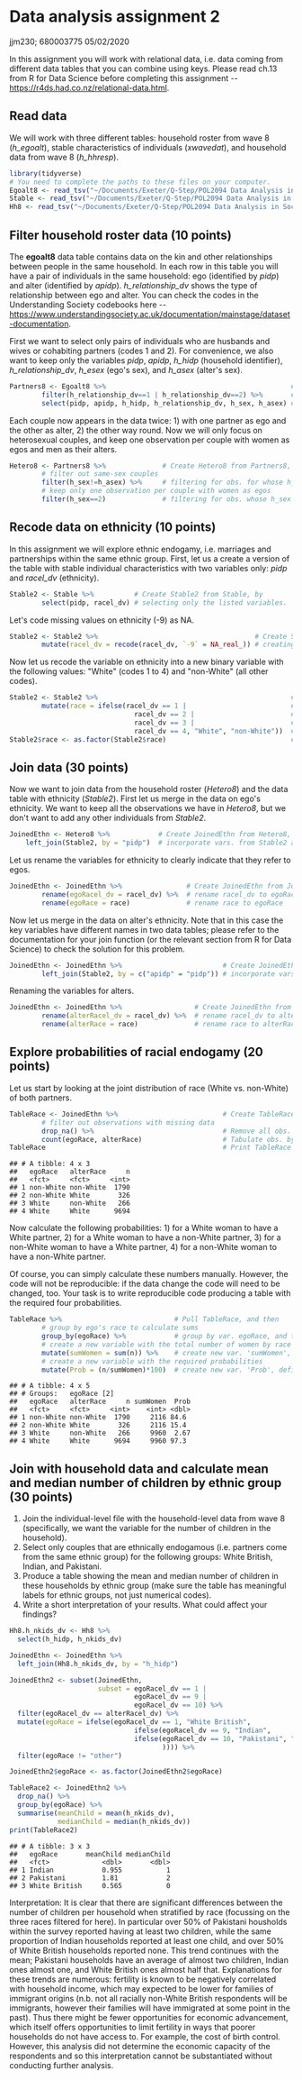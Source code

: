 Data analysis assignment 2
================
jjm230; 680003775
05/02/2020

In this assignment you will work with relational data, i.e. data coming from different data tables that you can combine using keys. Please read ch.13 from R for Data Science before completing this assignment -- <https://r4ds.had.co.nz/relational-data.html>.

Read data
---------

We will work with three different tables: household roster from wave 8 (*h\_egoalt*), stable characteristics of individuals (*xwavedat*), and household data from wave 8 (*h\_hhresp*).

``` r
library(tidyverse)
# You need to complete the paths to these files on your computer.
Egoalt8 <- read_tsv("~/Documents/Exeter/Q-Step/POL2094 Data Analysis in Social Science III/Data III Project/Data III Project/data/UKDA-6614-tab/tab/ukhls_w8/h_egoalt.tab")
Stable <- read_tsv("~/Documents/Exeter/Q-Step/POL2094 Data Analysis in Social Science III/Data III Project/Data III Project/data/UKDA-6614-tab/tab/ukhls_wx/xwavedat.tab")
Hh8 <- read_tsv("~/Documents/Exeter/Q-Step/POL2094 Data Analysis in Social Science III/Data III Project/Data III Project/data/UKDA-6614-tab/tab/ukhls_w8/h_hhresp.tab")
```

Filter household roster data (10 points)
----------------------------------------

The **egoalt8** data table contains data on the kin and other relationships between people in the same household. In each row in this table you will have a pair of individuals in the same household: ego (identified by *pidp*) and alter (identified by *apidp*). *h\_relationship\_dv* shows the type of relationship between ego and alter. You can check the codes in the Understanding Society codebooks here -- <https://www.understandingsociety.ac.uk/documentation/mainstage/dataset-documentation>.

First we want to select only pairs of individuals who are husbands and wives or cohabiting partners (codes 1 and 2). For convenience, we also want to keep only the variables *pidp*, *apidp*, *h\_hidp* (household identifier), *h\_relationship\_dv*, *h\_esex* (ego's sex), and *h\_asex* (alter's sex).

``` r
Partners8 <- Egoalt8 %>%                                              # Create Partners8 from Egoalt8, by
        filter(h_relationship_dv==1 | h_relationship_dv==2) %>%       # filtering for obs. whose h_relationship_dv values are 1 or 2, and then
        select(pidp, apidp, h_hidp, h_relationship_dv, h_sex, h_asex) # selecting only the listed variables. N.b. h_esex seems to have been updated to be just h_sex.
```

Each couple now appears in the data twice: 1) with one partner as ego and the other as alter, 2) the other way round. Now we will only focus on heterosexual couples, and keep one observation per couple with women as egos and men as their alters.

``` r
Hetero8 <- Partners8 %>%              # Create Hetero8 from Partners8, by
        # filter out same-sex couples                                 
        filter(h_sex!=h_asex) %>%     # filtering for obs. for whose h_sex and h_asex values are different, and then
        # keep only one observation per couple with women as egos
        filter(h_sex==2)              # filtering for obs. whose h_sex value is 2.
```

Recode data on ethnicity (10 points)
------------------------------------

In this assignment we will explore ethnic endogamy, i.e. marriages and partnerships within the same ethnic group. First, let us a create a version of the table with stable individual characteristics with two variables only: *pidp* and *racel\_dv* (ethnicity).

``` r
Stable2 <- Stable %>%          # Create Stable2 from Stable, by
        select(pidp, racel_dv) # selecting only the listed variables.
```

Let's code missing values on ethnicity (-9) as NA.

``` r
Stable2 <- Stable2 %>%                                       # Create Stable2 from Stable2, by
        mutate(racel_dv = recode(racel_dv, `-9` = NA_real_)) # creating the var. 'racel_dv', defined as a recoding of 'racel_dv' wherein '-9' becomes NA.
```

Now let us recode the variable on ethnicity into a new binary variable with the following values: "White" (codes 1 to 4) and "non-White" (all other codes).

``` r
Stable2 <- Stable2 %>%                                                # Create Stable2 from Stable2, and then
        mutate(race = ifelse(racel_dv == 1 |                          # create a new variable 'race', defined as: if racel_dv is 1, or
                               racel_dv == 2 |                        # 2, or
                               racel_dv == 3 |                        # 3, or
                               racel_dv == 4, "White", "non-White"))  # 4, then obs. take "White", else obs. take "non-White"
Stable2$race <- as.factor(Stable2$race)                               # Convert Stable2 into a factor variable 
```

Join data (30 points)
---------------------

Now we want to join data from the household roster (*Hetero8*) and the data table with ethnicity (*Stable2*). First let us merge in the data on ego's ethnicity. We want to keep all the observations we have in *Hetero8*, but we don't want to add any other individuals from *Stable2*.

``` r
JoinedEthn <- Hetero8 %>%            # Create JoinedEthn from Hetero8, and then
    left_join(Stable2, by = "pidp")  # incorporate vars. from Stable2 and its obs. that correspond to an ob. within Hetero8 only, by pidp.
```

Let us rename the variables for ethnicity to clearly indicate that they refer to egos.

``` r
JoinedEthn <- JoinedEthn %>%                # Create JoinedEthn from JoinedEthn, and then
        rename(egoRacel_dv = racel_dv) %>%  # rename racel_dv to egoRacel_dv, and then
        rename(egoRace = race)              # rename race to egoRace
```

Now let us merge in the data on alter's ethnicity. Note that in this case the key variables have different names in two data tables; please refer to the documentation for your join function (or the relevant section from R for Data Science) to check the solution for this problem.

``` r
JoinedEthn <- JoinedEthn %>%                         # Create JoinedEthn from JoinedEthn, and then
        left_join(Stable2, by = c("apidp" = "pidp")) # incorporate vars. from Stable2 and its obs. that correspond to an ob. within Hetero8 only, by apidp (that is named pidp within Stable2).
```

Renaming the variables for alters.

``` r
JoinedEthn <- JoinedEthn %>%                  # Create JoinedEthn from JoinedEthn, and then
        rename(alterRacel_dv = racel_dv) %>%  # rename racel_dv to alterRacel_dv, and then
        rename(alterRace = race)              # rename race to alterRace
```

Explore probabilities of racial endogamy (20 points)
----------------------------------------------------

Let us start by looking at the joint distribution of race (White vs. non-White) of both partners.

``` r
TableRace <- JoinedEthn %>%                          # Create TableRace from JoinedEthn, and then
        # filter out observations with missing data
        drop_na() %>%                                # Remove all obs. containing NAs, and then
        count(egoRace, alterRace)                    # Tabulate obs. by egoRace and alterRace
TableRace                                            # Print TableRace
```

    ## # A tibble: 4 x 3
    ##   egoRace   alterRace     n
    ##   <fct>     <fct>     <int>
    ## 1 non-White non-White  1790
    ## 2 non-White White       326
    ## 3 White     non-White   266
    ## 4 White     White      9694

Now calculate the following probabilities: 1) for a White woman to have a White partner, 2) for a White woman to have a non-White partner, 3) for a non-White woman to have a White partner, 4) for a non-White woman to have a non-White partner.

Of course, you can simply calculate these numbers manually. However, the code will not be reproducible: if the data change the code will need to be changed, too. Your task is to write reproducible code producing a table with the required four probabilities.

``` r
TableRace %>%                            # Pull TableRace, and then
        # group by ego's race to calculate sums
        group_by(egoRace) %>%            # group by var. egoRace, and then
        # create a new variable with the total number of women by race
        mutate(sumWomen = sum(n)) %>%    # create new var. 'sumWomen', defined as the sum of var. n (implicit by race, inherited from above), and then
        # create a new variable with the required probabilities 
        mutate(Prob = (n/sumWomen)*100)  # create new var. 'Prob', defined as the proportion of n, multiplied by 100.
```

    ## # A tibble: 4 x 5
    ## # Groups:   egoRace [2]
    ##   egoRace   alterRace     n sumWomen  Prob
    ##   <fct>     <fct>     <int>    <int> <dbl>
    ## 1 non-White non-White  1790     2116 84.6 
    ## 2 non-White White       326     2116 15.4 
    ## 3 White     non-White   266     9960  2.67
    ## 4 White     White      9694     9960 97.3

Join with household data and calculate mean and median number of children by ethnic group (30 points)
-----------------------------------------------------------------------------------------------------

1.  Join the individual-level file with the household-level data from wave 8 (specifically, we want the variable for the number of children in the household).
2.  Select only couples that are ethnically endogamous (i.e. partners come from the same ethnic group) for the following groups: White British, Indian, and Pakistani.
3.  Produce a table showing the mean and median number of children in these households by ethnic group (make sure the table has meaningful labels for ethnic groups, not just numerical codes).
4.  Write a short interpretation of your results. What could affect your findings?

``` r
Hh8.h_nkids_dv <- Hh8 %>%                                                       # Create Hh8.h_nkids_dv from Hh8, by
  select(h_hidp, h_nkids_dv)                                                    # selecting only listed vars.

JoinedEthn <- JoinedEthn %>%                                                    # Create JoinedEthn from JoinedEthn, and then
  left_join(Hh8.h_nkids_dv, by = "h_hidp")                                      # incorporate vars. from Hh8.h_nkids_dv and its obs. that correspond to an ob. within JoinedEthn only, by h_hidp.

JoinedEthn2 <- subset(JoinedEthn,                                               # Create JoinedEthn2 as a subset of JoinedEthn,
                      subset = egoRacel_dv == 1 |                               # including only obs. where egoRacel_dv equals 1, or
                               egoRacel_dv == 9 |                               # egoRacel_dv equals 9, or
                               egoRacel_dv == 10) %>%                           # egoRacel_dv equals 10, and then
  filter(egoRacel_dv == alterRacel_dv) %>%                                      # filter for obs. where egoRacel_dv and alterRacel_dv are equal, and then
  mutate(egoRace = ifelse(egoRacel_dv == 1, "White British",                    # create var. 'egoRace', defined as: if egoRacel_dv is 1, take "White British", else
                               ifelse(egoRacel_dv == 9, "Indian",               # if egoRacel_dv is 9, take "Indian", else                 
                               ifelse(egoRacel_dv == 10, "Pakistani", "other"   # if egoRacel_dv is 10, take "Pakistani", else take "other",
                                      )))) %>%                                  # and then
  filter(egoRace != "other")                                                    # filter for obs. that do not equal "other" within var. egoRace

JoinedEthn2$egoRace <- as.factor(JoinedEthn2$egoRace)                           # Compel egoRace to factor

TableRace2 <- JoinedEthn2 %>%                                                   # Create TableRace2 from JoinedEthn2, and then
  drop_na() %>%                                                                 # removing all missing values, and then
  group_by(egoRace) %>%                                                         # grouping by egoRace, and then
  summarise(meanChild = mean(h_nkids_dv),                                       # summarising as meanChild, defined as the mean of h_nkids_dv, and
            medianChild = median(h_nkids_dv))                                   # as medianChild, defined as the median of h_nkids_dv (implicit by race, inherited from above)
print(TableRace2) 
```

    ## # A tibble: 3 x 3
    ##   egoRace       meanChild medianChild
    ##   <fct>             <dbl>       <dbl>
    ## 1 Indian            0.955           1
    ## 2 Pakistani         1.81            2
    ## 3 White British     0.565           0

Interpretation: It is clear that there are significant differences between the number of children per household when stratified by race (focussing on the three races filtered for here). In particular over 50% of Pakistani housholds within the survey reported having at least two children, while the same proportion of Indian households reported at least one child, and over 50% of White British households reported none. This trend continues with the mean; Pakistani households have an average of almost two children, Indian ones almost one, and White British ones almost half that. Explanations for these trends are numerous: fertility is known to be negatively correlated with household income, which may expected to be lower for families of immigrant origins (n.b. not all racially non-White British respondents will be immigrants, however their families will have immigrated at some point in the past). Thus there might be fewer opportunities for economic advancement, which itself offers opportunities to limit fertility in ways that poorer households do not have access to. For example, the cost of birth control. However, this analysis did not determine the economic capacity of the respondents and so this interpretation cannot be substantiated without conducting further analysis.
